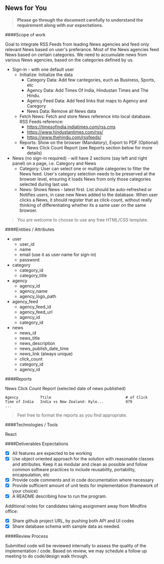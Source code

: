 ## News for You

> **Please go through the document carefully to understand the requirement along with our expectations.**

####Scope of work

Goal to integrate RSS Feeds from leading News agencies and feed only relevant News based on user's preferance. Most of the News agencies feed News based on certain categories. We need to accumulate news from various News agencies, based on the categories defined by us.

- Sign-in - with one default user
  - Initialize: Initialize the data
    - Category Data: Add few cantegories, euch as Business, Sports, etc
    - Agency Data: Add Times Of India, Hindustan Times and The Hindu.
    - Agency Feed Data: Add feed links that maps to Agency and Caregory
    - News Data: Remove all News data
  - Fetch News: Fetch and store News reference into local database. RSS Feeds reference:
    - https://timesofindia.indiatimes.com/rss.cms
    - https://www.hindustantimes.com/rss/
    - https://www.thehindu.com/rssfeeds/
  - Reports: Show on the browser (Mandatory), Export to PDF (Optional)
    - News Click Count Report (see Reports section below for more details)
- News (no sign-in required) - will have 2 sections (say left and right panel) on a page, i.e. Category and News
  - Category: User can select one or multiple categories to filter the News feed. User's category selection needs to be preserved at the browser level, ensuring it loads News from only those categories selected during last use.
  - News: Shows News - latest first. List should be auto-refreshed or Notifies users, in case new News added to the database. When user clicks a News, it should register that as click-count, without really thinking of differentiating whether its a same user on the same browser.

> You are welcome to choose to use any free HTML/CSS template.

####Entities / Attributes

- user
  - user_id
  - name
  - email (use it as user name for sign-in)
  - password
- category
  - category_id
  - category_title
- agency
  - agency_id
  - agency_name
  - agency_logo_path
- agency_feed
  - agency_feed_id
  - agency_feed_url
  - agency_id
  - category_id
- news
  - news_id
  - news_title
  - news_description
  - news_publish_date_time
  - news_link (always unique)
  - click_count
  - category_id
  - agency_id

####Reports

News Click Count Report (selected date of news published)

```
Agency          Ttile                                  # of Click
Time of India   India vs New Zealand: Kyle...          879
...
```

> Feel free to format the reports as you find appropriate.

####Technologies / Tools

React

####Deliverables Expectations

- [x] All features are expected to be working
- [x] Use object oriented approach for the solution with reasonable classes and attributes. Keep it as modular and clean as possible and follow common software practices to include reusability, portability, encapsulation, etc
- [x] Provide code comments and in code documentation where necessary
- [x] Provide sufficient amount of unit tests for implementation (framework of your choice)
- [x] A README describing how to run the program.

Additional notes for candidates taking assignment away from Mindfire office:

- [x] Share github project URL, by pushing both API and UI codes
- [x] Share database schema with sample data as needed.

####Review Process

Submitted code will be reviewed internally to assess the quality of the implementation / code.
Based on review, we may schedule a follow up meeting to do code/design walk through.

